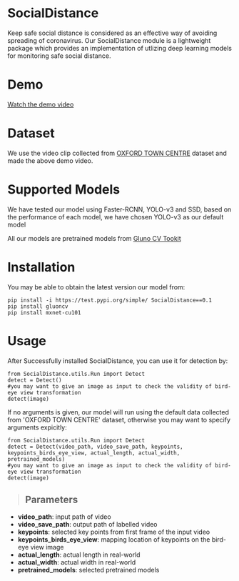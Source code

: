 # SocialDistance
Keep safe social distance is considered as an effective way of avoiding spreading of coronavirus. Our SocialDistance module is a lightweight package which provides an implementation of utlizing deep learning models for monitoring safe social distance.

# Demo
[Watch the demo video](https://www.youtube.com/watch?v=1s46BJJj6rw&t=5s)

# Dataset
We use the video clip collected from [OXFORD TOWN CENTRE](https://www.robots.ox.ac.uk/ActiveVision/Research/Projects/2009bbenfold_headpose/project.html) dataset and made the above demo video.

# Supported Models
We have tested our model using Faster-RCNN, YOLO-v3 and SSD, based on the performance of each model, we have chosen YOLO-v3 as our default model

All our models are pretrained models from [Gluno CV Tookit](https://github.com/dmlc/gluon-cv)

# Installation
You may be able to obtain the latest version our model from:
```
pip install -i https://test.pypi.org/simple/ SocialDistance==0.1
pip install gluoncv
pip install mxnet-cu101
```

# Usage
After Successfully installed SocialDistance, you can use it for detection by:
```
from SocialDistance.utils.Run import Detect
detect = Detect()
#you may want to give an image as input to check the validity of bird-eye view transformation
detect(image)
```
If no arguments is given, our model will run using the default data collected from 'OXFORD TOWN CENTRE' dataset, otherwise you may want to specify arguments expicitly:
```
from SocialDistance.utils.Run import Detect
detect = Detect(video_path, video_save_path, keypoints, keypoints_birds_eye_view, actual_length, actual_width, pretrained_models)
#you may want to give an image as input to check the validity of bird-eye view transformation
detect(image)
```
> Parameters
> ----------
- **video_path**: input path of video
- **video_save_path**: output path of labelled video
- **keypoints**: selected key points from first frame of the input video
- **keypoints_birds_eye_view**: mapping location of keypoints on the bird-eye view image
- **actual_length**: actual length in real-world
- **actual_width**: actual width in real-world
- **pretrained_models**: selected pretrained models


